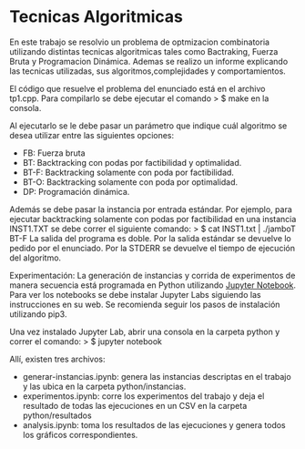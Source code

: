 # Tecnicas Algoritmicas
En este trabajo se resolvio un problema de optmizacion combinatoria utilizando distintas tecnicas algoritmicas tales como Bactraking, Fuerza Bruta y Programacion Dinámica. Ademas se realizo un informe explicando las tecnicas utilizadas, sus algoritmos,complejidades y comportamientos.

El código que resuelve el problema del enunciado está en el archivo tp1.cpp.
Para compilarlo se debe ejecutar el comando 
	 > $ make
en la consola.

Al ejecutarlo se le debe pasar un parámetro que indique cuál algoritmo se desea utilizar entre las siguientes opciones:
- FB: Fuerza bruta
- BT: Backtracking con podas por factibilidad y optimalidad.
- BT-F: Backtracking solamente con poda por factibilidad.
- BT-O: Backtracking solamente con poda por optimalidad.
- DP: Programación dinámica.

Además se debe pasar la instancia por entrada estándar. Por ejemplo, para ejecutar backtracking solamente con podas por factibilidad en una instancia INST1.TXT se debe correr el siguiente comando:
	 > $ cat INST1.txt | ./jamboT BT-F
La salida del programa es doble. Por la salida estándar se devuelve lo pedido por el enunciado. Por la STDERR se devuelve el tiempo de ejecución del algoritmo.

Experimentación:
La generación de instancias y corrida de experimentos de manera secuencia está programada en Python utilizando [Jupyter Notebook](https://jupyter.org/). Para ver los notebooks se debe instalar Jupyter Labs siguiendo las instrucciones en su web. Se recomienda seguir los pasos de instalación utilizando pip3.

Una vez instalado Jupyter Lab, abrir una consola en la carpeta python y correr el comando:
	 > $ jupyter notebook

Allí, existen tres archivos:
- generar-instancias.ipynb: genera las instancias descriptas en el trabajo y las ubica en la carpeta python/instancias.
- experimentos.ipynb: corre los experimentos del trabajo y deja el resultado de todas las ejecuciones en un CSV en la carpeta python/resultados
- analysis.ipynb: toma los resultados de las ejecuciones y genera todos los gráficos correspondientes.
